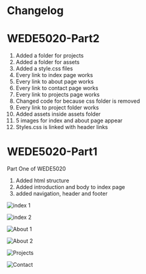 # Changelog
# WEDE5020-Part2

1. Added a folder for projects
2. Added a folder for assets
3. Added a style.css files
4. Every link to index page works
5. Every link to about page works
6. Every link to contact page works
7. Every link to projects page works
8. Changed code for because css folder is removed
9. Every link to project folder works
10. Added assets inside assets folder
11. 5 images for index and about page appear
12. Styles.css is linked with header links


# WEDE5020-Part1
Part One of WEDE5020

1.  Added html structure
2.  Added introduction and body to index page
3.  added navigation, header and footer


![index 1](https://github.com/user-attachments/assets/5f92bfb2-8457-428b-a467-fcdc93c9d120)

![index 2](https://github.com/user-attachments/assets/fe247e78-2d8d-4558-8372-85adb50168c1)

![About 1](https://github.com/user-attachments/assets/04128dd4-dbef-415e-893a-7d0b1ec5867f)

![About 2](https://github.com/user-attachments/assets/8bff38ce-a2f3-4c8b-a1d6-cfddd534c744)

![Projects](https://github.com/user-attachments/assets/ce53da1b-60e3-4642-8bd1-f3d4c3ef6e6d)

![Contact](https://github.com/user-attachments/assets/cb824f9f-115e-4705-bcf2-6af31119d933)

